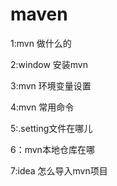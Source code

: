 # maven
1:mvn 做什么的

2:window 安装mvn

3:mvn 环境变量设置

4:mvn 常用命令

5:.setting文件在哪儿

6：mvn本地仓库在哪

7:idea 怎么导入mvn项目
